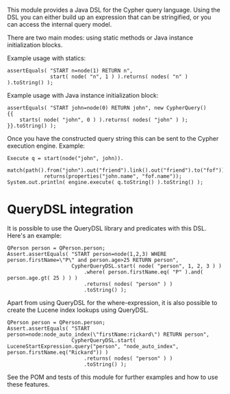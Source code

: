 This module provides a Java DSL for the Cypher query language. Using the DSL you can either build up an expression that can be stringified, or you can access the internal query model.

There are two main modes: using static methods or Java instance initialization blocks.

Example usage with statics:

    assertEquals( "START n=node(1) RETURN n",
                  start( node( "n", 1 ) ).returns( nodes( "n" ) ).toString() );

Example usage with Java instance initialization block:

    assertEquals( "START john=node(0) RETURN john", new CypherQuery()
    {{
        starts( node( "john", 0 ) ).returns( nodes( "john" ) );
    }}.toString() );

Once you have the constructed query string this can be sent to the Cypher execution engine.
Example:

    Execute q = start(node("john", john)).
                match(path().from("john").out("friend").link().out("friend").to("fof")).
                returns(properties("john.name", "fof.name"));
    System.out.println( engine.execute( q.toString() ).toString() );

QueryDSL integration
====================
It is possible to use the QueryDSL library and predicates with this DSL. Here's an example:

    QPerson person = QPerson.person;
    Assert.assertEquals( "START person=node(1,2,3) WHERE person.firstName=\"P\" and person.age>25 RETURN person",
                         CypherQueryDSL.start( node( "person", 1, 2, 3 ) )
                             .where( person.firstName.eq( "P" ).and( person.age.gt( 25 ) ) )
                             .returns( nodes( "person" ) )
                             .toString() );

Apart from using QueryDSL for the where-expression, it is also possible to create the Lucene index lookups using QueryDSL.

    QPerson person = QPerson.person;
    Assert.assertEquals( "START person=node:node_auto_index(\"firstName:rickard\") RETURN person",
                         CypherQueryDSL.start( LuceneStartExpression.query("person", "node_auto_index", person.firstName.eq("Rickard")) )
                             .returns( nodes( "person" ) )
                             .toString() );


See the POM and tests of this module for further examples and how to use these features.
